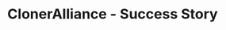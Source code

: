 ---
title: ClonerAlliance - Success Story
metaItems:
  - name: description
    content: ClonerAlliance - Success Story
  - name: keywords
    content: cloneralliance, video, recorder, capture, hdmi, software, 4k, live stream
breadcrumb: Example
jumbotronAreasTop:
  - name: success story
    template: overlay
    overlayBody: # template 样式为 overlay 时有效 , 设置内容区样式
      template: half
      postion: down
      height: 40 #单位是百分比     
    height: 800   
    imageUrl: success_banner.jpg
    title: SUCCESS STORY
    additionClass: text-center text-white
    bgStyle:
      color: dark
iconBlock:
  name: download
  container: container
  additionClass: position-relative text-center
  bgStyle: white
  icon:
    - name: Name1
      title: Jerry Shaver
      iconUrl: success_people_1.jpg
      subTitle: Affiliate
      text: Affiliate marketing is a great way to make a lot of money fast. ClonerAlliance helped me open a world where you can develop web properties and monetize using affiliate marketing.
    - name: Name2
      title: Kegan Easton
      iconUrl: success_people_2.jpg
      subTitle: Retailer
      text: As a veteran retailer with many years of experience, I regard targeting a potential product supplier and a solution provider partner as a necessary condition for business success. Yes, finally I made it with ClonerAlliance.
    - name: Name3
      title: Jana Mitchell
      iconUrl: success_people_3.jpg
      subTitle: Influencer
      text: It took me 5 years to switch from an internet newbie to current web celebrity, during which time I've been reviewing and recommending extremely cost-effective and high-quality products such as ClonerAlliance hardware, and now I've gained a lot of subscribers and made a fortune through various websites, blogs and social media.
  blockGird: 3     

---